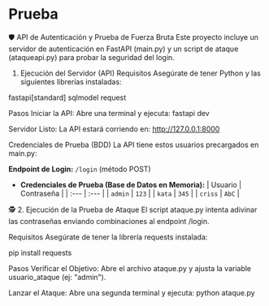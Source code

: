 # Prueba

🛡️ API de Autenticación y Prueba de Fuerza Bruta
Este proyecto incluye un servidor de autenticación en FastAPI (main.py) y un script de ataque (ataqueapi.py) para probar la seguridad del login.

1. Ejecución del Servidor (API)
Requisitos
Asegúrate de tener Python y las siguientes librerías instaladas:

fastapi[standard]
sqlmodel
request

Pasos
Iniciar la API: Abre una terminal y ejecuta: fastapi dev 

Servidor Listo: La API estará corriendo en: http://127.0.0.1:8000

Credenciales de Prueba (BDD)
La API tiene estos usuarios precargados en main.py:

**Endpoint de Login:** `/login` (método POST)
* **Credenciales de Prueba (Base de Datos en Memoria):**
    | Usuario | Contraseña |
    | :--- | :--- |
    | `admin` | `123` |
    | `kata` | `345` |
    | `criss` | `AbC` |



🕵️ 2. Ejecución de la Prueba de Ataque
El script ataque.py intenta adivinar las contraseñas enviando combinaciones al endpoint /login.

Requisitos
Asegúrate de tener la librería requests instalada:

pip install requests

Pasos
Verificar el Objetivo: Abre el archivo ataque.py y ajusta la variable usuario_ataque (ej: "admin").

Lanzar el Ataque: Abre una segunda terminal y ejecuta: python ataque.py
